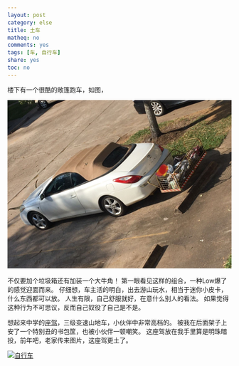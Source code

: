 ```yaml
---
layout: post
category: else
title: 土车
matheq: no
comments: yes
tags: [车, 自行车]
share: yes
toc: no
---
```


楼下有一个很酷的敞篷跑车，如图，

<a class="fancybox" rel="gallery1" href="https://raw.githubusercontent.com/dustincys/figs/main/car.jpg" title="跑车加装垃圾箱"><img src="https://raw.githubusercontent.com/dustincys/figs/main/car.jpg" alt="跑车加装垃圾箱" /></a>

不仅要加个垃圾箱还有加装一个大牛角！
第一眼看见这样的组合，一种Low爆了的感觉迎面而来。
仔细想，车主活的明白，出去游山玩水，相当于迷你小皮卡，什么东西都可以放。
人生有限，自己舒服就好，在意什么别人的看法。
如果觉得这种行为不可思议，反而自己奴役了自己是不是。

想起来中学的[座驾](https://dustincys.github.io/cn/2014/06/cycling/)，三级变速山地车，小伙伴中非常高档的。
被我在后面架子上安了一个特别丑的书包筐，也被小伙伴一顿嘲笑。
这座驾放在我手里算是明珠暗投，前年吧，老家传来图片，这座驾更土了。

<a class="fancybox" rel="gallery1" href="https://raw.githubusercontent.com/dustincys/figs/main/bicycle.jpg" title="自行车"><img src="https://raw.githubusercontent.com/dustincys/figs/main/bicycle.jpg" alt="自行车" /></a>
